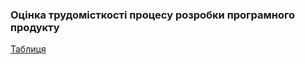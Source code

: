 ### Оцінка трудомісткості процесу розробки програмного продукту
[Таблиця](https://docs.google.com/spreadsheets/d/1sjzpWrp5-xqQwL_S7J0ITtLLQnjSFtVX1xhBCNSwNNQ/edit?usp=sharing)
